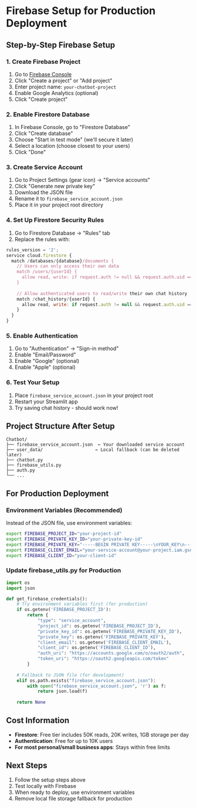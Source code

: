 # Firebase Setup for Production Deployment

## Step-by-Step Firebase Setup

### 1. Create Firebase Project
1. Go to [Firebase Console](https://console.firebase.google.com/)
2. Click "Create a project" or "Add project"
3. Enter project name: `your-chatbot-project`
4. Enable Google Analytics (optional)
5. Click "Create project"

### 2. Enable Firestore Database
1. In Firebase Console, go to "Firestore Database"
2. Click "Create database"
3. Choose "Start in test mode" (we'll secure it later)
4. Select a location (choose closest to your users)
5. Click "Done"

### 3. Create Service Account
1. Go to Project Settings (gear icon) → "Service accounts"
2. Click "Generate new private key"
3. Download the JSON file
4. Rename it to `firebase_service_account.json`
5. Place it in your project root directory

### 4. Set Up Firestore Security Rules
1. Go to Firestore Database → "Rules" tab
2. Replace the rules with:

```javascript
rules_version = '2';
service cloud.firestore {
  match /databases/{database}/documents {
    // Users can only access their own data
    match /users/{userId} {
      allow read, write: if request.auth != null && request.auth.uid == userId;
    }
    
    // Allow authenticated users to read/write their own chat history
    match /chat_history/{userId} {
      allow read, write: if request.auth != null && request.auth.uid == userId;
    }
  }
}
```

### 5. Enable Authentication
1. Go to "Authentication" → "Sign-in method"
2. Enable "Email/Password"
3. Enable "Google" (optional)
4. Enable "Apple" (optional)

### 6. Test Your Setup
1. Place `firebase_service_account.json` in your project root
2. Restart your Streamlit app
3. Try saving chat history - should work now!

## Project Structure After Setup
```
Chatbot/
├── firebase_service_account.json  ← Your downloaded service account
├── user_data/                    ← Local fallback (can be deleted later)
├── chatbot.py
├── firebase_utils.py
├── auth.py
└── ...
```

## For Production Deployment

### Environment Variables (Recommended)
Instead of the JSON file, use environment variables:

```bash
export FIREBASE_PROJECT_ID="your-project-id"
export FIREBASE_PRIVATE_KEY_ID="your-private-key-id"
export FIREBASE_PRIVATE_KEY="-----BEGIN PRIVATE KEY-----\nYOUR_KEY\n-----END PRIVATE KEY-----\n"
export FIREBASE_CLIENT_EMAIL="your-service-account@your-project.iam.gserviceaccount.com"
export FIREBASE_CLIENT_ID="your-client-id"
```

### Update firebase_utils.py for Production
```python
import os
import json

def get_firebase_credentials():
    # Try environment variables first (for production)
    if os.getenv('FIREBASE_PROJECT_ID'):
        return {
            "type": "service_account",
            "project_id": os.getenv('FIREBASE_PROJECT_ID'),
            "private_key_id": os.getenv('FIREBASE_PRIVATE_KEY_ID'),
            "private_key": os.getenv('FIREBASE_PRIVATE_KEY'),
            "client_email": os.getenv('FIREBASE_CLIENT_EMAIL'),
            "client_id": os.getenv('FIREBASE_CLIENT_ID'),
            "auth_uri": "https://accounts.google.com/o/oauth2/auth",
            "token_uri": "https://oauth2.googleapis.com/token"
        }
    
    # Fallback to JSON file (for development)
    elif os.path.exists("firebase_service_account.json"):
        with open("firebase_service_account.json", 'r') as f:
            return json.load(f)
    
    return None
```

## Cost Information
- **Firestore**: Free tier includes 50K reads, 20K writes, 1GB storage per day
- **Authentication**: Free for up to 10K users
- **For most personal/small business apps**: Stays within free limits

## Next Steps
1. Follow the setup steps above
2. Test locally with Firebase
3. When ready to deploy, use environment variables
4. Remove local file storage fallback for production
